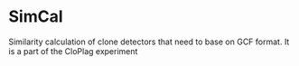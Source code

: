 # SimCal
Similarity calculation of clone detectors that need to base on GCF format. It is a part of the CloPlag experiment
